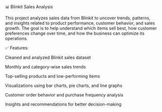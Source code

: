 📊 Blinkit Sales Analysis

This project analyzes sales data from Blinkit to uncover trends, patterns, and insights related to product performance, customer behavior, and sales growth. The goal is to help understand which items sell best, how customer preferences change over time, and how the business can optimize its operations.

✅ Features:

Cleaned and analyzed Blinkit sales dataset

Monthly and category-wise sales trends

Top-selling products and low-performing items

Visualizations using bar charts, pie charts, and line graphs

Customer order behavior and purchase frequency analysis

Insights and recommendations for better decision-making
